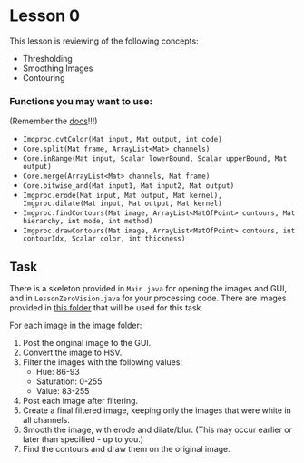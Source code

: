 # Lesson 0

This lesson is reviewing of the following concepts:

* Thresholding
* Smoothing Images
* Contouring

### Functions you may want to use:

(Remember the [docs](../opencv-docs.md)!!!)

* `Imgproc.cvtColor(Mat input, Mat output, int code)`
* `Core.split(Mat frame, ArrayList<Mat> channels)`
* `Core.inRange(Mat input, Scalar lowerBound, Scalar upperBound, Mat output)`
* `Core.merge(ArrayList<Mat> channels, Mat frame)`
* `Core.bitwise_and(Mat input1, Mat input2, Mat output)`
* `Imgproc.erode(Mat input, Mat output, Mat kernel), Imgproc.dilate(Mat input, Mat output, Mat kernel)`
* `Imgproc.findContours(Mat image, ArrayList<MatOfPoint> contours, Mat hierarchy, int mode, int method)`
* `Imgproc.drawContours(Mat image, ArrayList<MatOfPoint> contours, int contourIdx, Scalar color, int thickness)`

## Task

There is a skeleton provided in `Main.java` for opening the images and GUI, and in `LessonZeroVision.java` for your processing code.
There are images provided in [this folder](../sampleImages/lesson0) that will be used for this task.

For each image in the image folder:
1. Post the original image to the GUI.
2. Convert the image to HSV.
3. Filter the images with the following values:
    * Hue: 86-93
    * Saturation: 0-255
    * Value: 83-255
4. Post each image after filtering.
5. Create a final filtered image, keeping only the images that were white in all channels.
6. Smooth the image, with erode and dilate/blur. (This may occur earlier or later than specified - up to you.)
7. Find the contours and draw them on the original image.
